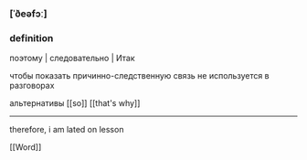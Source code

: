 ### [ˈðeəfɔː]

### definition
поэтому | следовательно | Итак

чтобы показать причинно-следственную связь
не используется в разговорах

альтернативы 
[[so]] [[that's why]]

---
therefore, i am lated on lesson

[[Word]]